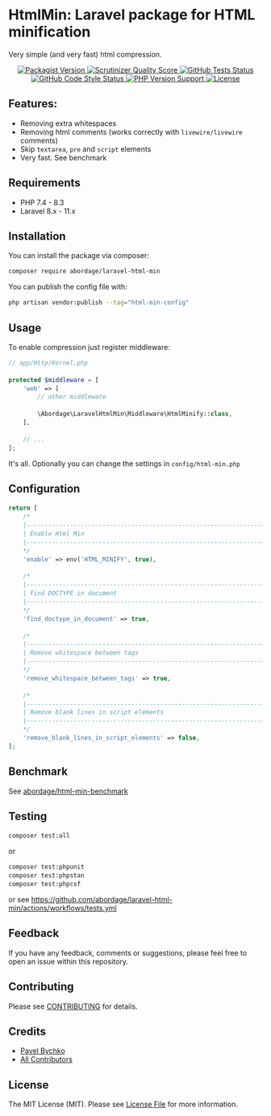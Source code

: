 <!--suppress HtmlDeprecatedAttribute -->

# HtmlMin: Laravel package for HTML minification

Very simple (and very fast) html compression.

[//]: # (<p style="text-align: center;" align="center">)

[//]: # (    <img alt="Laravel HtmlMin" src="https://github.com/abordage/laravel-html-min/blob/master/docs/images/abordage-laravel-html-min-cover.png?raw=true">)

[//]: # (</p>)

<p style="text-align: center;" align="center">

<a href="https://packagist.org/packages/abordage/laravel-html-min" title="Packagist version">
    <img alt="Packagist Version" src="https://img.shields.io/packagist/v/abordage/laravel-html-min">
</a>

<a href="https://scrutinizer-ci.com/g/abordage/laravel-html-min/" title="Scrutinizer Quality Score">
    <img alt="Scrutinizer Quality Score" 
         src="https://scrutinizer-ci.com/g/abordage/laravel-html-min/badges/quality-score.png?b=master">
</a>

<a href="https://github.com/abordage/laravel-html-min/actions/workflows/tests.yml" title="GitHub Tests Status">
    <img alt="GitHub Tests Status" src="https://img.shields.io/github/actions/workflow/status/abordage/laravel-html-min/tests.yml?label=tests">
</a>


<a href="https://github.com/abordage/laravel-html-min/actions/workflows/tests.yml" title="GitHub Code Style Status">
    <img alt="GitHub Code Style Status" src="https://img.shields.io/github/actions/workflow/status/abordage/laravel-html-min/php-cs-fixer.yml?label=code%20style">
</a>



<a href="https://www.php.net/" title="PHP version">
    <img alt="PHP Version Support" src="https://img.shields.io/packagist/php-v/abordage/laravel-html-min">
</a>

<a href="https://github.com/abordage/laravel-html-min/blob/master/README.md" title="License">
    <img alt="License" src="https://img.shields.io/github/license/abordage/laravel-html-min">
</a>

</p>


## Features:
- Removing extra whitespaces
- Removing html comments (works correctly with `livewire/livewire` comments)
- Skip `textarea`, `pre` and `script` elements
- Very fast. See benchmark

## Requirements
- PHP 7.4 - 8.3
- Laravel 8.x - 11.x

## Installation

You can install the package via composer:

```bash
composer require abordage/laravel-html-min
```

You can publish the config file with:

```bash
php artisan vendor:publish --tag="html-min-config"
```
## Usage
To enable compression just register middleware:

```php
// app/Http/Kernel.php

protected $middleware = [
    'web' => [
        // other middleware
        
        \Abordage\LaravelHtmlMin\Middleware\HtmlMinify::class,
    ],
    
    // ...
];
```

It's all. Optionally you can change the settings in `config/html-min.php`

## Configuration

```php
return [
    /*
    |--------------------------------------------------------------------------
    | Enable Html Min
    |--------------------------------------------------------------------------
    */
    'enable' => env('HTML_MINIFY', true),

    /*
    |--------------------------------------------------------------------------
    | Find DOCTYPE in document
    |--------------------------------------------------------------------------
    */
    'find_doctype_in_document' => true,

    /*
    |--------------------------------------------------------------------------
    | Remove whitespace between tags
    |--------------------------------------------------------------------------
    */
    'remove_whitespace_between_tags' => true,

    /*
    |--------------------------------------------------------------------------
    | Remove blank lines in script elements
    |--------------------------------------------------------------------------
    */
    'remove_blank_lines_in_script_elements' => false,
];
```

## Benchmark

See [abordage/html-min-benchmark](https://github.com/abordage/html-min-benchmark)

## Testing

```bash
composer test:all
```

or

```bash
composer test:phpunit
composer test:phpstan
composer test:phpcsf
```

or see https://github.com/abordage/laravel-html-min/actions/workflows/tests.yml

## Feedback

If you have any feedback, comments or suggestions, please feel free to open an issue within this repository.

## Contributing

Please see [CONTRIBUTING](https://github.com/abordage/.github/blob/master/CONTRIBUTING.md) for details.

## Credits

- [Pavel Bychko](https://github.com/abordage)
- [All Contributors](https://github.com/abordage/laravel-html-min/graphs/contributors)

## License

The MIT License (MIT). Please see [License File](LICENSE.md) for more information.
